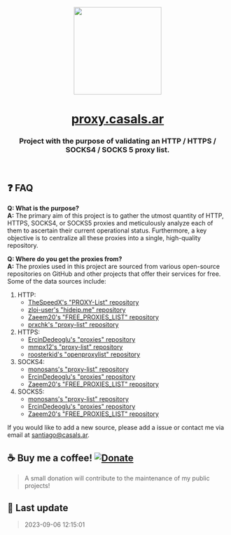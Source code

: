 <p align="center">
  <a href="https://casals.ar">
    <img src="https://avatars.githubusercontent.com/u/143447515?s=400&u=24815cc220ffe4a8a3252817c0885f0df4ac08f0&v=4" width="200" height="200">
  </a>
</p>

<h1 align="center"><a href="https://proxy.casals.ar">proxy.casals.ar</a></h1>

### <p align="center">Project with the purpose of validating an HTTP / HTTPS / SOCKS4 / SOCKS 5 proxy list.</p>

<br>

## ❓ FAQ

**Q: What is the purpose?**  
**A:** The primary aim of this project is to gather the utmost quantity of HTTP, HTTPS, SOCKS4, or SOCKS5 proxies and meticulously analyze each of them to ascertain their current operational status. Furthermore, a key objective is to centralize all these proxies into a single, high-quality repository.

**Q: Where do you get the proxies from?**  
**A:** The proxies used in this project are sourced from various open-source repositories on GitHub and other projects that offer their services for free. Some of the data sources include:

1. HTTP:
    - [TheSpeedX's "PROXY-List" repository](https://raw.githubusercontent.com/TheSpeedX/PROXY-List/master/http.txt)
    - [zloi-user's "hideip.me" repository](https://raw.githubusercontent.com/zloi-user/hideip.me/main/http.txt)
    - [Zaeem20's "FREE_PROXIES_LIST" repository](https://raw.githubusercontent.com/Zaeem20/FREE_PROXIES_LIST/master/http.txt)
    - [prxchk's "proxy-list" repository](https://raw.githubusercontent.com/prxchk/proxy-list/main/http.txt)
2. HTTPS: 
    - [ErcinDedeoglu's "proxies" repository](https://raw.githubusercontent.com/ErcinDedeoglu/proxies/main/proxies/https.txt)
    - [mmpx12's "proxy-list" repository](https://raw.githubusercontent.com/mmpx12/proxy-list/master/https.txt)
    - [roosterkid's "openproxylist" repository](https://raw.githubusercontent.com/roosterkid/openproxylist/main/HTTPS_RAW.txt)
3. SOCKS4:
    - [monosans's "proxy-list" repository](https://raw.githubusercontent.com/monosans/proxy-list/main/proxies/socks4.txt)
    - [ErcinDedeoglu's "proxies" repository](https://raw.githubusercontent.com/ErcinDedeoglu/proxies/main/proxies/socks4.txt)
    - [Zaeem20's "FREE_PROXIES_LIST" repository](https://raw.githubusercontent.com/Zaeem20/FREE_PROXIES_LIST/master/socks4.txt)
4. SOCKS5:
    - [monosans's "proxy-list" repository](https://raw.githubusercontent.com/monosans/proxy-list/main/proxies/socks5.txt)
    - [ErcinDedeoglu's "proxies" repository](https://raw.githubusercontent.com/ErcinDedeoglu/proxies/main/proxies/socks5.txt)
    - [Zaeem20's "FREE_PROXIES_LIST" repository](https://github.com/Zaeem20/FREE_PROXIES_LIST/blob/master/socks5.txt)

If you would like to add a new source, please add a issue or contact me via email at [santiago@casals.ar](mailto:santiago@casals.ar).

## ☕ Buy me a coffee! [![Donate](https://img.shields.io/badge/Donate-PayPal-green.svg)](https://paypal.me/santicsls)

> A small donation will contribute to the maintenance of my public projects!

## 📝 Last update

> 2023-09-06 12:15:01
